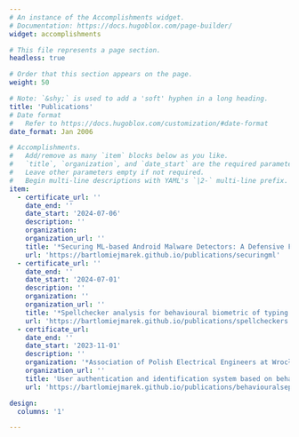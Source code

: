```yaml
---
# An instance of the Accomplishments widget.
# Documentation: https://docs.hugoblox.com/page-builder/
widget: accomplishments

# This file represents a page section.
headless: true

# Order that this section appears on the page.
weight: 50

# Note: `&shy;` is used to add a 'soft' hyphen in a long heading.
title: 'Publications'
# Date format
#   Refer to https://docs.hugoblox.com/customization/#date-format
date_format: Jan 2006

# Accomplishments.
#   Add/remove as many `item` blocks below as you like.
#   `title`, `organization`, and `date_start` are the required parameters.
#   Leave other parameters empty if not required.
#   Begin multi-line descriptions with YAML's `|2-` multi-line prefix.
item:
  - certificate_url: ''
    date_end: ''
    date_start: '2024-07-06'
    description: ''
    organization: 
    organization_url: ''
    title: '*Securing ML-based Android Malware Detectors: A Defensive Feature Selection Approach against Backdoor Attacks*'
    url: 'https://bartlomiejmarek.github.io/publications/securingml'
  - certificate_url: ''
    date_end: ''
    date_start: '2024-07-01'
    description: ''
    organization: ''
    organization_url: ''
    title: '*Spellchecker analysis for behavioural biometric of typing errors scenario*'
    url: 'https://bartlomiejmarek.github.io/publications/spellcheckers'
  - certificate_url:
    date_end: ''
    date_start: '2023-11-01'
    description: ''
    organization: '*Association of Polish Electrical Engineers at Wrocław University of Technology: Trends and Technological Solutions in Electrical Engineering* (pp. 153-162).'
    organization_url: ''
    title: 'User authentication and identification system based on behavioural biometrics of typing errors.'
    url: 'https://bartlomiejmarek.github.io/publications/behaviouralsep'

design:
  columns: '1'

---
```

